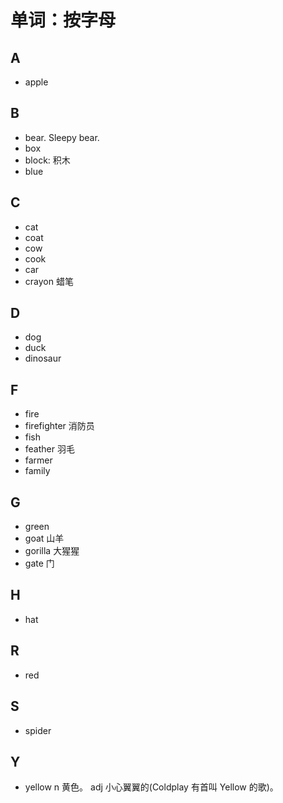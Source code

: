 # 单词：按字母
## A
* apple

## B
* bear. Sleepy bear.
* box
* block: 积木
* blue

## C
* cat
* coat
* cow
* cook
* car
* crayon 蜡笔

## D
* dog
* duck
* dinosaur

## F
* fire
* firefighter 消防员
* fish
* feather 羽毛
* farmer
* family

## G
* green
* goat 山羊
* gorilla 大猩猩
* gate 门

## H
* hat

## R
* red

## S
* spider

## Y
* yellow n 黄色。 adj 小心翼翼的(Coldplay 有首叫 Yellow 的歌)。
